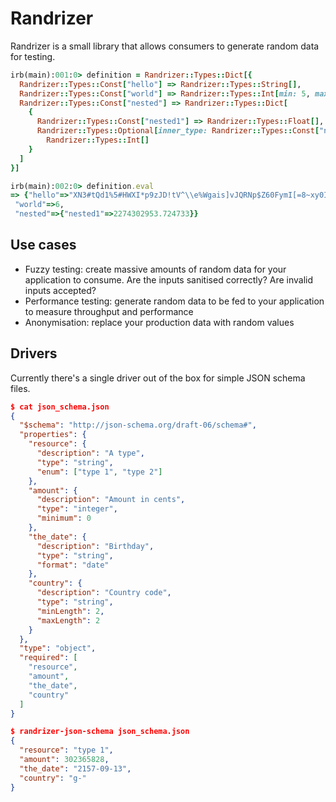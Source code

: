 # Randrizer

Randrizer is a small library that allows consumers to generate random data
for testing.

```ruby
irb(main):001:0> definition = Randrizer::Types::Dict[{
  Randrizer::Types::Const["hello"] => Randrizer::Types::String[],
  Randrizer::Types::Const["world"] => Randrizer::Types::Int[min: 5, max: 10],
  Randrizer::Types::Const["nested"] => Randrizer::Types::Dict[
    {
      Randrizer::Types::Const["nested1"] => Randrizer::Types::Float[],
      Randrizer::Types::Optional[inner_type: Randrizer::Types::Const["nested2"]] =>
        Randrizer::Types::Int[]
    }
  ]
}]

irb(main):002:0> definition.eval
=> {"hello"=>"XN3#tQd1%5#HWXI*p9zJD!tV^\\e%Wgais]vJQRNp$Z60FymI[=8~xy0IdVrmSb)me59zbqJjTbgZsv1NQA",
 "world"=>6,
 "nested"=>{"nested1"=>2274302953.724733}}
```

## Use cases

* Fuzzy testing: create massive amounts of random data for your application
  to consume. Are the inputs sanitised correctly? Are invalid inputs accepted?
* Performance testing: generate random data to be fed to your application to
  measure throughput and performance
* Anonymisation: replace your production data with random values 

## Drivers

Currently there's a single driver out of the box for simple JSON schema files.

```json
$ cat json_schema.json
{
  "$schema": "http://json-schema.org/draft-06/schema#",
  "properties": {
    "resource": {
      "description": "A type",
      "type": "string",
      "enum": ["type 1", "type 2"]
    },
    "amount": {
      "description": "Amount in cents",
      "type": "integer",
      "minimum": 0
    },
    "the_date": {
      "description": "Birthday",
      "type": "string",
      "format": "date"
    },
    "country": {
      "description": "Country code",
      "type": "string",
      "minLength": 2,
      "maxLength": 2
    }
  },
  "type": "object",
  "required": [
    "resource",
    "amount",
    "the_date",
    "country"
  ]
}
```

```json
$ randrizer-json-schema json_schema.json
{
  "resource": "type 1",
  "amount": 302365828,
  "the_date": "2157-09-13",
  "country": "g-"
}
```